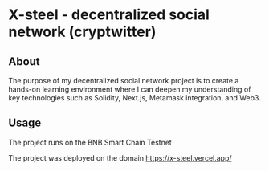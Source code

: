 # X-steel - decentralized social network (cryptwitter)

## About <a name = "about"></a>

The purpose of my decentralized social network project is to create a hands-on learning environment where I can deepen my understanding of key technologies such as Solidity, Next.js, Metamask integration, and Web3. 

## Usage <a name = "usage"></a>

The project runs on the BNB Smart Chain Testnet 

The project was deployed on the domain https://x-steel.vercel.app/
